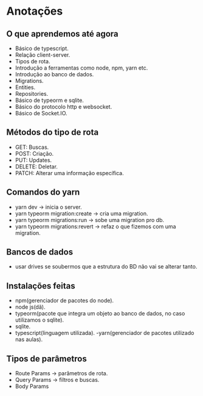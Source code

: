 # Anotações 

## O que aprendemos até agora
- Básico de typescript.
- Relação client-server.
- Tipos de rota.
- Introdução a ferramentas como node, npm, yarn etc.
- Introdução ao banco de dados.
- Migrations.
- Entities.
- Repositories.
- Básico de typeorm e sqlite.
- Básico do protocolo http e websocket.
- Básico de Socket.IO.


## Métodos do tipo de rota
 - GET: Buscas.
 - POST: Criação.
 - PUT: Updates.
 - DELETE: Deletar.
 - PATCH: Alterar uma informação específica. 

 ## Comandos do yarn
  - yarn dev -> inicia o server.  
  - yarn typeorm migration:create -> cria uma migration.  
  - yarn typeorm migrations:run -> sobe uma migration pro db.
  - yarn typeorm migrations:revert -> refaz o que fizemos com uma migration.



  ## Bancos de dados
  - usar drives se soubermos que a estrutura do BD não vai se alterar tanto.


  ## Instalações feitas
   - npm(gerenciador de pacotes do node).
   - node js(dã).
   - typeorm(pacote que integra um objeto ao banco de dados, no caso utilizamos o sqlite).
   - sqlite.
   - typescript(linguagem utilizada).
    -yarn(gerenciador de pacotes utilizado nas aulas).
  
  ## Tipos de parâmetros
  - Route Params -> parâmetros de rota.
  - Query Params -> filtros e buscas.
  - Body Params
